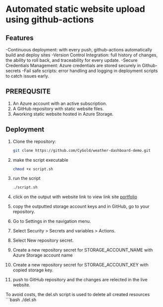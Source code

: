 # Automated static website upload using github-actions

## Features
-Continuous deployment: with every push, github-actions automatically build and deploy sites
-Version Control Integration: full history of changes, the ability to roll back, and traceability for every update.
-Secure Credentials Management: Azure credentials are stored securely in Github-secrets
-Fail safe scripts: error handling and logging in deployment scripts to catch issues early.

## PREREQUSITE

1. An Azure account with an active subscription. 
2. A GitHub repository with static website files.
3. Aworking static website hosted in Azure Storage.

## Deployment

1. Clone the repository:
     ```bash
   git clone https://github.com/CyGold/weather-dashboard-demo.git
2. make the script executable
     ```bash
   chmod +x script.sh

3. run the script
      ```bash
   ./script.sh

4. click on the output with website link to view link site
    [portfolio](https://staticweb67.z13.web.core.windows.net/)

5. copy the outputted storage account keys and in GitHub, go to your repository.

6. Go to Settings in the navigation menu.

7. Select Security > Secrets and variables > Actions.

8. Select New repository secret.

9. Create a new repository secret for STORAGE_ACCOUNT_NAME with Azure Storage account name

10. Create a new repository secret for STORAGE_ACCOUNT_KEY with copied storage key.

11. push to GitHub repository and the changes are relected in the live website.

To avoid costs, the del.sh script is used to delete all created resources
     ```bash
   ./del.sh




